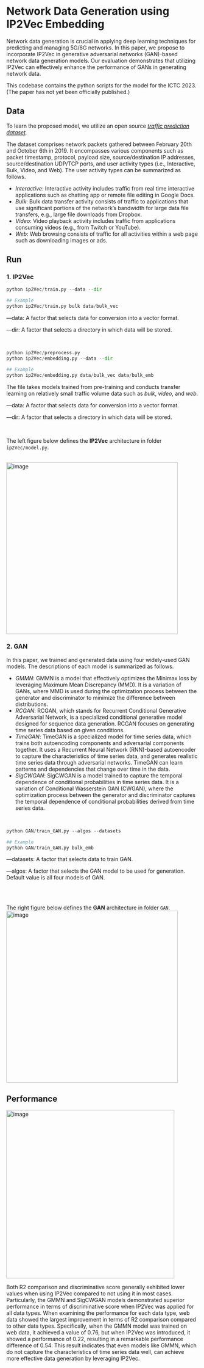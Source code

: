 # Network Data Generation using IP2Vec Embedding

Network data generation is crucial in applying deep learning techniques for predicting and managing 5G/6G networks. In this paper, we propose to incorporate IP2Vec in generative adversarial networks (GAN)-based network data generation models. Our evaluation demonstrates that utilizing IP2Vec can effectively enhance the performance of GANs in generating network data.

This codebase contains the python scripts for the model for the ICTC 2023. (The paper has not yet been officially published.)

## Data

To learn the proposed model, we utilize an open source *[traffic prediction dataset](https://www.sciencedirect.com/science/article/pii/S1389128620312081).*

The dataset comprises network packets gathered between February 20th and October 6th in 2019. It encompasses various components such as packet timestamp, protocol, payload size, source/destination IP addresses, source/destination UDP/TCP ports, and user activity types (i.e., Interactive, Bulk, Video, and Web). The user activity types can be summarized as follows.

- *Interactive*: Interactive activity includes traffic from real time interactive applications such as chatting app or remote file editing in Google Docs.
- *Bulk*: Bulk data transfer activity consists of traffic to applications that use significant portions of the network’s bandwidth for large data file transfers, e.g., large file downloads from Dropbox.
- *Video*: Video playback activity includes traffic from applications consuming videos (e.g., from Twitch or YouTube).
- *Web*: Web browsing consists of traffic for all activities within a web page such as downloading images or ads.


## Run

### 1. IP2Vec
```python
python ip2Vec/train.py --data --dir

## Example
python ip2Vec/train.py bulk data/bulk_vec
```

—data: A factor that selects data for conversion into a vector format.


—dir: A factor that selects a directory in which data will be stored.


<br/>

```python
python ip2Vec/preprocess.py
python ip2Vec/embedding.py --data --dir

## Example
python ip2Vec/embedding.py data/bulk_vec data/bulk_emb
```

The file takes models trained from pre-training and conducts transfer learning on relatively small traffic volume data such as *bulk*, *video*, and *web*.

—data: A factor that selects data for conversion into a vector format.


—dir: A factor that selects a directory in which data will be stored.


<br/>


The left figure below defines the **IP2Vec** architecture in folder `ip2Vec/model.py`.

<br/>
<img width="450" alt="image" src="https://github.com/DSAIL-SKKU/IP2Vec-ICTC-2023/assets/60170358/eef5f203-230a-44fe-b605-2ca1965be223">

<br/>

### 2. GAN
In this paper, we trained and generated data using four widely-used GAN models. The descriptions of each model is summarized as follows.

- *GMMN*: GMMN is a model that effectively optimizes the Minimax loss by leveraging Maximum Mean Discrepancy (MMD). It is a variation of GANs, where MMD is used during the optimization process between the generator and discriminator to minimize the difference between distributions.
- *RCGAN*: RCGAN, which stands for Recurrent Conditional Generative Adversarial Network, is a specialized conditional generative model designed for sequence data generation. RCGAN focuses on generating time series data based on given conditions.
- *TimeGAN*: TimeGAN is a specialized model for time series data, which trains both autoencoding components and adversarial components together. It uses a Recurrent Neural Network (RNN)-based autoencoder to capture the characteristics of time series data, and generates realistic time series data through adversarial networks. TimeGAN can learn patterns and dependencies that change over time in the data.
- *SigCWGAN*: SigCWGAN is a model trained to capture the temporal dependence of conditional probabilities in time series data. It is a variation of Conditional Wasserstein GAN (CWGAN), where the optimization process between the generator and discriminator captures the temporal dependence of conditional probabilities derived from time series data.
<br/>

```python
python GAN/train_GAN.py --algos --datasets

## Example
python GAN/train_GAN.py bulk_emb
```

—datasets: A factor that selects data to train GAN.

—algos: A factor that selects the GAN model to be used for generation. Default value is all four models of GAN.

<br/><br/>

The right figure below defines the **GAN** architecture in folder `GAN`.
<br/>
<img width="450" alt="image" src="https://github.com/DSAIL-SKKU/IP2Vec-ICTC-2023/assets/60170358/eef5f203-230a-44fe-b605-2ca1965be223">


## Performance

<img width="441" alt="image" src="https://github.com/DSAIL-SKKU/IP2Vec-ICTC-2023/assets/60170358/47b81434-fd5f-44f7-8183-7d4db16a1003">


Both R2 comparison and discriminative score generally exhibited lower values when using IP2Vec compared to not using it in most cases. Particularly, the GMMN and SigCWGAN models demonstrated superior performance in terms of discriminative score when IP2Vec was applied for all data types. When examining the performance for each data type, web data showed the largest improvement in terms of R2 comparison compared to other data types. Specifically, when the GMMN model was trained on web data, it achieved a value of 0.76, but when IP2Vec was introduced, it showed a performance of 0.22, resulting in a remarkable performance difference of 0.54. This result indicates that even models like GMMN, which do not capture the characteristics of time series data well, can achieve more effective data generation by leveraging IP2Vec.
